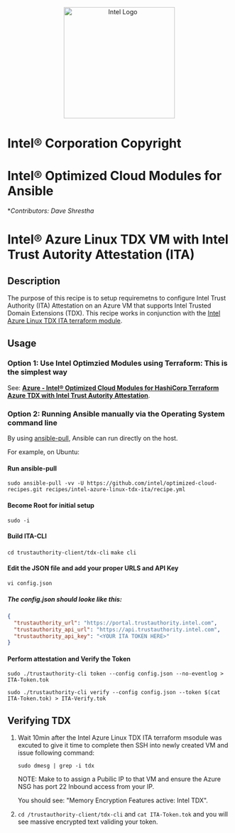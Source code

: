 <p align="center">
  <img src="https://github.com/intel/optimized-cloud-recipes/blob/main/images/logo-classicblue-800px.png?raw=true" alt="Intel Logo" width="250"/>
</p>

# Intel® Corporation Copyright

# Intel® Optimized Cloud Modules for Ansible

**Contributors: Dave Shrestha*

# Intel®  Azure Linux TDX VM with Intel Trust Autority Attestation (ITA)

## Description 

The purpose of this recipe is to setup requiremetns to configure Intel Trust Authority (ITA) Attestation on an Azure VM that supports Intel Trusted Domain Extensions (TDX).
This recipe works in conjunction with the [Intel Azure Linux TDX ITA terraform module](https://github.com/intel/terraform-intel-azure-linux-vm/tree/main/examples).

## Usage

### Option 1: Use Intel Optimzied Modules using Terraform: This is the simplest way
See: [**Azure - Intel® Optimized Cloud Modules for HashiCorp Terraform Azure TDX with Intel Trust Autority Attestation**](https://github.com/intel/terraform-intel-azure-linux-vm/tree/ds-terraform-intel-azure-tdx-attestation-linux-vm/examples/azure-linux-tdx-ita-attestation-vm). 

### Option 2: Running Ansible manually via the Operating System command line

By using [ansible-pull](https://docs.ansible.com/ansible/latest/cli/ansible-pull.html), Ansible can run directly on the host.

For example, on Ubuntu:

#### Run ansible-pull
`sudo ansible-pull -vv -U https://github.com/intel/optimized-cloud-recipes.git recipes/intel-azure-linux-tdx-ita/recipe.yml`

#### Become Root for initial setup
`sudo -i`

#### Build ITA-CLI
`cd trustauthority-client/tdx-cli`
`make cli`

#### Edit the JSON file and add your proper URLS and API Key
`vi config.json` 

##### The config.json should looke like this:

```json
{
  "trustauthority_url": "https://portal.trustauthority.intel.com",
  "trustauthority_api_url": "https://api.trustauthority.intel.com",
  "trustauthority_api_key": "<YOUR ITA TOKEN HERE>"
}
```

#### Perform attestation and Verify the Token

  `sudo ./trustauthority-cli token --config config.json --no-eventlog > ITA-Token.tok`

  `sudo ./trustauthority-cli verify --config config.json --token $(cat ITA-Token.tok) > ITA-Verify.tok`

## Verifying TDX
1. Wait 10min after the Intel Azure Linux TDX ITA terraform msodule was excuted to give it time to complete then SSH into newly created VM and issue following command: 
   
   `sudo dmesg | grep -i tdx`
   
   NOTE: Make to to assign a Pubilic IP to that VM and ensure the Azure NSG has port 22 Inbound access from your IP.

   You should see: "Memory Encryption Features active: Intel TDX".

2. `cd /trustauthority-client/tdx-cli` and `cat ITA-Token.tok` and you will see massive encrypted text validing your token.
